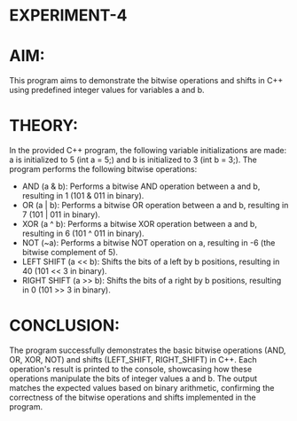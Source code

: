 # EXPERIMENT-4
# AIM: 
This program aims to demonstrate the bitwise operations and shifts in C++ using predefined integer values for variables a and b.
# THEORY: 
In the provided C++ program, the following variable initializations are made: a is initialized to 5 (int a = 5;) and b is initialized to 3 (int b = 3;).
The program performs the following bitwise operations:
- AND (a & b): Performs a bitwise AND operation between a and b, resulting in 1 (101 & 011 in binary).
- OR (a | b): Performs a bitwise OR operation between a and b, resulting in 7 (101 | 011 in binary).
- XOR (a ^ b): Performs a bitwise XOR operation between a and b, resulting in 6 (101 ^ 011 in binary).
- NOT (~a): Performs a bitwise NOT operation on a, resulting in -6 (the bitwise complement of 5).
- LEFT SHIFT (a << b): Shifts the bits of a left by b positions, resulting in 40 (101 << 3 in binary).
- RIGHT SHIFT (a >> b): Shifts the bits of a right by b positions, resulting in 0 (101 >> 3 in binary).
 # CONCLUSION:
The program successfully demonstrates the basic bitwise operations (AND, OR, XOR, NOT) and shifts (LEFT_SHIFT, RIGHT_SHIFT) in C++. Each operation's result is printed to the console, showcasing how these operations manipulate the bits of integer values a and b. The output matches the expected values based on binary arithmetic, confirming the correctness of the bitwise operations and shifts implemented in the program.
